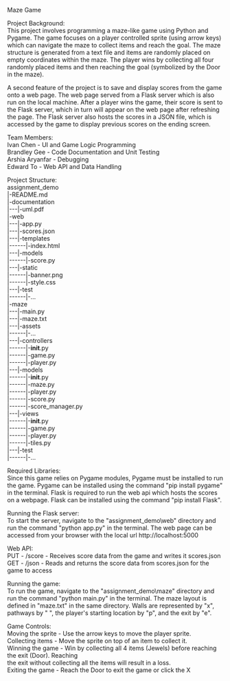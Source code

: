 Maze Game

Project Background:                                                                                   
This project involves programming a maze-like game using Python and Pygame. The game focuses on
a player controlled sprite (using arrow keys) which can navigate the maze to collect items and 
reach the goal. The maze structure is generated from a text file and items are randomly placed 
on empty coordinates within the maze. The player wins by collecting all four randomly placed items
and then reaching the goal (symbolized by the Door in the maze).

A second feature of the project is to save and display scores from the game onto a web page. The web page 
served from a Flask server which is also run on the local machine. After a player wins the game, their 
score is sent to the Flask server, which in turn will appear on the web page after refreshing the page. The 
Flask server also hosts the scores in a JSON file, which is accessed by the game to display previous scores 
on the ending screen.


Team Members:                                                                       
Ivan Chen       - UI and Game Logic Programming                                                       
Brandley Gee    - Code Documentation and Unit Testing                                            
Arshia Aryanfar - Debugging                                                      
Edward To       - Web API and Data Handling                                                                                                        


Project Structure:                                                                                   
assignment_demo                                                                                         
|-README.md                                                                                        
|-documentation                                                                                         
|---|-uml.pdf                                                                                                      
|-web                                                                                                                  
|---|-app.py                                                                                                                              
|---|-scores.json                                                                                                     
|---|-templates                                                                                               
|------|-index.html                                                                                                              
|---|-models                                                                                                     
|------|-score.py                                                                                                      
|---|-static                                                                                                                                  
|------|-banner.png                                                                                                                         
|------|-style.css                                                                                                           
|---|-test                                                                                                                            
|------|-...                                                                                                                    
|-maze                                                                                                    
|---|-main.py                                                                                               
|---|-maze.txt                                                                                             
|---|-assets                                                                                               
|------|-...                                                                                                                
|---|-controllers                                                                                        
|------|-__init__.py                                                                                  
|------|-game.py                                                                                          
|------|-player.py                                                                                    
|---|-models                                                                                           
|------|-__init__.py                                                                                 
|------|-maze.py                                                                                       
|------|-player.py                                                                                                                                                                                    
|------|-score.py                                                                                                       
|------|-score_manager.py                                                                                       
|---|-views                                                                                            
|------|-__init__.py                                                                                   
|------|-game.py                                                                                                         
|------|-player.py                                                                                                     
|------|-tiles.py                                                                                            
|---|-test                                                                                                                       
|------|-...                                                                                                  


Required Libraries:                                                                                  
Since this game relies on Pygame modules, Pygame must be installed to run the game. Pygame can be
installed using the command "pip install pygame" in the terminal. Flask is required to run the web api 
which hosts the scores on a webpage. Flask can be installed using the command "pip install Flask".

Running the Flask server:                                                                                      
To start the server, navigate to the "assignment_demo\web" directory and run the command "python app.py"
in the terminal. The web page can be accessed from your browser with the local url http://localhost:5000  

Web API:                                                                                                                                                                                                        
PUT - /score - Receives score data from the game and writes it scores.json                                        
GET - /json  - Reads and returns the score data from scores.json for the game to access                   

Running the game:                                                                                    
To run the game, navigate to the "assignment_demo\maze" directory and run the command "python main.py"
in the terminal. 
The maze layout is defined in "maze.txt" in the same directory. Walls are represented by "x", pathways
by " ", the player's starting location by "p", and the exit by "e".


Game Controls:                                                                                         
Moving the sprite 	- Use the arrow keys to move the player sprite.                                          
Collecting items  	- Move the sprite on top of an item to collect it.                                        
Winning the game 	- Win by collecting all 4 items (Jewels) before reaching the exit (Door). Reaching    
                          the exit without collecting all the items will result in a loss.                  
Exiting the game  	- Reach the Door to exit the game or click the X                                       




